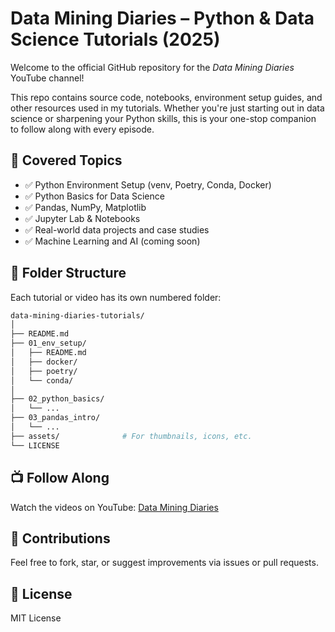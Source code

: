 # Data Mining Diaries – Python & Data Science Tutorials (2025)

Welcome to the official GitHub repository for the *Data Mining Diaries* YouTube channel!

This repo contains source code, notebooks, environment setup guides, and other resources used in my tutorials. Whether you're just starting out in data science or sharpening your Python skills, this is your one-stop companion to follow along with every episode.

## 🔧 Covered Topics

- ✅ Python Environment Setup (venv, Poetry, Conda, Docker)
- ✅ Python Basics for Data Science
- ✅ Pandas, NumPy, Matplotlib
- ✅ Jupyter Lab & Notebooks
- ✅ Real-world data projects and case studies
- ✅ Machine Learning and AI (coming soon)

## 📁 Folder Structure

Each tutorial or video has its own numbered folder:
```bash
data-mining-diaries-tutorials/
│
├── README.md
├── 01_env_setup/
│   ├── README.md
│   ├── docker/
│   ├── poetry/
│   └── conda/
│
├── 02_python_basics/
│   └── ...
├── 03_pandas_intro/
│   └── ...
├── assets/              # For thumbnails, icons, etc.
└── LICENSE


```
## 📺 Follow Along

Watch the videos on YouTube: [Data Mining Diaries](https://www.youtube.com/@DataMiningDiaries)

## 🤝 Contributions

Feel free to fork, star, or suggest improvements via issues or pull requests.

## 📜 License

MIT License
